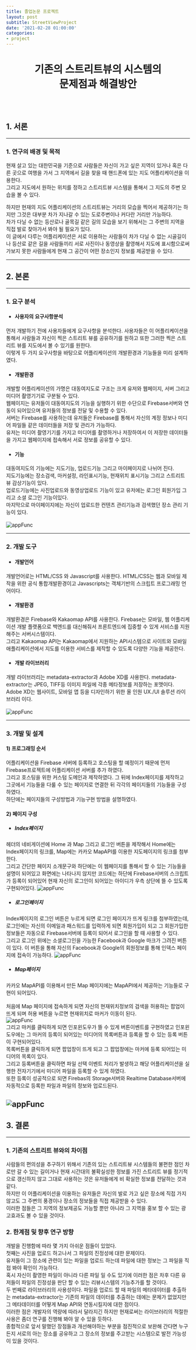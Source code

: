 ```yaml
---
title: 졸업논문 프로젝트
layout: post
subtitle: StreetViewProject
date: '2021-02-28 01:00:00'
categories:
- project
---
```


# <center>기존의 스트리트뷰의 시스템의 <br>문제점과 해결방안</center>
<br><br>

## 1. 서론
---

### 1. 연구의 배경 및 목적

현재 살고 있는 대한민국을 기준으로 사람들은 자신이 가고 싶은 지역이 있거나 혹은 다른 곳으로 여행을 가서 그 지역에서 길을 찾을 때 핸드폰에 있는 지도 어플리케이션을 이용한다. <br>
그리고 지도에서 원하는 위치를 정하고 스트리트뷰 시스템을 통해서 그 지도의 주변 모습을 볼 수 있다.

하지만 현재의 지도 어플리케이션의 스트리트뷰는 거리의 모습을 찍어서 제공하기는 하지만 그것은 대부분 차가 지나갈 수 있는 도로주변이나 커다란 거리만 가능하다. <br>
차가 다닐 수 없는 등산로나 골목길 같은 길의 모습을 보기 위해서는 그 주변의 지역을 직접 발로 찾아가서 봐야 될 필요가 있다. <br>
이 글에서 다루는 어플리케이션은 서로 이용하는 사람들이 차가 다닐 수 없는 시골길이나 등산로 같은 길을 사람들끼리 서로 사진이나 동영상을 촬영해서 지도에 표시함으로써 가보지 못한 사람들에게 현재 그 공간이 어떤 장소인지 정보를 제공받을 수 있다.

---
## 2. 본론

---
### 1. 요구 분석
* #### 사용자의 요구사항분석
먼저 개발하기 전에 사용자들에게 요구사항을 분석한다. 사용자들은 이 어플리케이션을 통해서 사람들과 자신이 찍은 스트리트 뷰를 공유하기를 원하고 또한 그러한 찍은 스트리트 뷰를 지도에서 볼 수 있기를 원한다. <br>
이렇게 두 가지 요구사항을 바탕으로 어플리케이션의 개발환경과 기능들을 미리 설계하였다.
* #### 개발환경
개발할 어플리케이션의 가명은 대동여지도로 구조는 크게 유저와 웹페이지, 서버 그리고 미디어 촬영기기로 구분될 수 있다. <br>
웹페이지는 유저들이 대동여지도의 기능을 실행하기 위한 수단으로 Firebase서버와 연동이 되어있으며 유저들의 정보를 전달 및 수용할 수 있다. <br>
서버는 Firebase를 사용하는데 유저들은 Firebase를 통해서 자신의 계정 정보나 미디어 파일들 같은 데이터들을 저장 및 관리가 가능하다. <br>
유저는 미디어 촬영기기를 가지고 미디어를 촬영하거나 저장하여서 이 저장한 데이터들을 가지고 웹페이지에 접속해서 서로 정보를 공유할 수 있다.
* #### 기능
대동여지도의 기능에는 지도기능, 업로드기능 그리고 마이페이지로 나뉘어 진다. <br>
지도기능에는 장소검색, 마커설정, 라인표시기능, 현재위치 표시기능 그리고 스트리트 뷰 감상기능이 있다. <br>
업로드기능에는 사진업로드와 동영상업로드 기능이 있고 유저에는 로그인 회원가입 그리고 소셜 로그인 기능이있다. <br>
마지막으로 마이페이지에는 자신이 업로드한 컨텐츠 관리기능과 검색했던 장소 관리 기능이 있다.
<br><br>![appFunc](https://cdn.discordapp.com/attachments/700628529968054284/815246688545407036/unknown.png?raw=true)

---
### 2. 개발 도구<br>
* ####  개발언어
개발언어로는 HTML/CSS 와 Javascript를 사용한다. HTML/CSS는 웹과 모바일 제작을 위한 공식 통합개발환경이고 Javascripts는 객체기반의 스크립트 프로그래밍 언어이다.
* #### 개발환경
개발환경은 Firebase와 Kakaomap API를 사용한다. Firebase는 모바일, 웹 어플리케이션 개발 플랫폼으로 백엔드를 대신해줘서 프론트엔드에 집중할 수 있게 서비스를 지원해주는 서버시스템이다. <br>
그리고 Kakaomap API는 Kakaomap에서 지원하는 API시스템으로 사이트와 모바일 애플리케이션에서 지도를 이용한 서비스를 제작할 수 있도록 다양한 기능을 제공한다.
* #### 개발 라이브러리
개발 라이브러리는 metadata-extractor과 Adobe XD를 사용한다. metadata-extractor는 JPEG, TIFF등 이미지 파일에 각종 메타정보를 저장하는 포맷이다. <br>
Adobe XD는 웹사이트, 모바일 앱 등을 디자인하기 위한 올 인원 UX./UI 솔루션 라이브러리 이다.
<br><br>![appFunc](https://cdn.discordapp.com/attachments/700628529968054284/820379193288032316/unknown.png)

---
### 3. 개발 및 설계<br>
#### 1) 프로그래밍 순서
어플리케이션을 Firebase 서버에 등록하고 호스팅을 할 예정이기 때문에 먼저 Firebase프로젝트에 어플리케이션 서버를 추가 하였다. <br>
그리고 호스팅을 위한 커스텀 도메인과 제작하였다. 그 뒤에 Index페이지를 제작하고 그곳에서 기능들을 다룰 수 있는 페이지로 연결한 뒤 각각의 페이지들의 기능들을 구성하였다. <br>
하단에는 페이지들의 구성방법과 기능구현 방법을 설명하였다.
#### 2) 페이지 구성
- ##### Index페이지
헤더의 네비게이션에 Home 과 Map 그리고 로그인 버튼을 제작해서 Home에는 Index페이지의 링크를, Map에는 카카오 MapAPI를 이용한 지도페이지의 링크를 첨부한다. <br>
그리고 간단한 페이지 소개문구와 하단에는 이 웹페이지를 통해서 할 수 있는 기능들을 설명이 되어있고 화면에는 나타나지 않지만 코드에는 하단에 Firebase서버의 스크립트가 등록이 되어있어 현재 자신의 로그인이 되어있는 아이디가 우측 상단에 뜰 수 있도록 구현되어있다.
![appFunc](https://cdn.discordapp.com/attachments/700628529968054284/820380810288824330/unknown.png)

- ##### 로그인페이지
Index페이지의 로그인 버튼은 누르게 되면 로그인 페이지가 뜨게 링크를 첨부하였는데, 로그인에는 자신의 이메일과 패스워드를 입력하게 되면 회원가입이 되고 그 회원가입한 정보들은 자동으로 Firebase서버에 등록이 되어서 로그인을 할 때 사용할 수 있다. <br>
그리고 로그인 위에는 소셜로그인을 가능한 Facebook과 Google 마크가 그려진 버튼이 있다.
이 버튼을 통해 자신의 Facebook과 Google의 회원정보를 통해 인덱스 페이지에 접속이 가능하다. 
![appFunc](https://cdn.discordapp.com/attachments/700628529968054284/820380712640577576/unknown.png)

- ##### Map페이지
카카오 MapAPI를 이용해서 만든 Map 페이지에는 MapAPI에서 제공하는 기능들로 구현이 되어있다. <br>
<br>처음에 Map 페이지에 접속하게 되면 자신의 현재위치정보의 검색을 허용하는 팝업이 뜨게 되며 허용 버튼을 누르면 현재위치로 마커가 이동이 된다. <br>
![appFunc](https://cdn.discordapp.com/attachments/700628529968054284/820380751769894952/unknown.png)<br>
그리고 마커를 클릭하게 되면 인포윈도우가 뜰 수 있게 버튼이벤트를 구현하였고 인포윈도우에는 그 마커의 등록이 되어있는 미디어의 목록버튼과 등록을 할 수 있는 등록 버튼이 구현되어있다. <br>
목록버튼을 클릭하게 되면 팝업창이 뜨게 되고 그 팝업창에는 마커에 등록 되어있는 미디어의 목록이 있다. <br>
그리고 등록버튼을 클릭하면 파일 선택 이벤트 처리가 발생하고 해당 어플리케이션을 실행한 전자기기에서 미디어 파일을 등록할 수 있게 하였다.<br>
또한 등록이 성공적으로 되면 Firebas의 Storage서버와 Realtime Database서버에 자동적으로 등록한 파일과 파일의 정보와 업로드된다.

![appFunc](https://cdn.discordapp.com/attachments/700628529968054284/820380769662664724/unknown.png)
---
## 3. 결론
---
### 1. 기존의 스트리트 뷰와의 차이점

사람들의 편의성을 추구하기 위해서 기존의 있는 스트리트뷰 시스템들의 불편한 점인 차로만 갈 수 있는 길이거나 현재 시간대의 불확실성한 정보를 가진 스트리트 뷰를 정기적으로 갱신하지 않고 그대로 사용하는 것은 유저들에게 비 확실한 정보를 전달하는 것과 같다. <br>
하지만 이 어플리케이션을 이용하는 유저들은 자신의 발로 가고 싶은 장소에 직접 가지 않고도 그 주변의 풍경이나 장소의 정보들을 직접 제공받을 수 있다. <br>
이러한 점들은 그 지역의 정보제공도 가능할 뿐만 아니라 그 지역을 홍보 할 수 있는 광고효과도 볼 수 있을 것이다.
 
### 2. 한계점 및 향후 연구 방향
개발을 진행함에 따라 몇 가지 아쉬운 점들이 있었다.<br>
첫째는 사진을 업로드 하고나서 그 파일의 진정성에 대한 문제이다.<br>
유저들이 그 장소에 관련이 있는 파일을 업로드 하는데 파일에 대한 정보는 그 파일을 직접 봐야 확인이 가능하다.<br>
혹시 자신이 촬영한 파일이 아니라 다른 파일 일 수도 있기에 이러한 점은 차후 다른 유저들이 파일의 진정성을 판단 할 수 있는 리뷰시스템의 기능추가를 할 것이다.<br>
두 번째로 라이브러리의 사용성이다. 파일을 업로드 할 때 파일의 메타데이터를 추출하는 metadata-extractor는 기존의 파일의 데이터를 추출하는 데에는 문제가 없었지만 그 메타데이터를 어떻게 Map API와 연동시킬지에 대한 점이다.<br>
이러한 점은 개발자의 역량에 따라서 달라지긴 하지만 현재로써는 라이브러리의 적절한 사용은 좀더 연구를 진행해 봐야 알 수 있을 듯하다.<br>
 종합적으로 앞서 말했던 장점들과 개선해야하는 부분을 점진적으로 보완해 간다면 누구든지 서로의 아는 장소를 공유하고 그 장소의 정보를 주고받는 시스템으로 발전 가능성이 있을 것이다.
